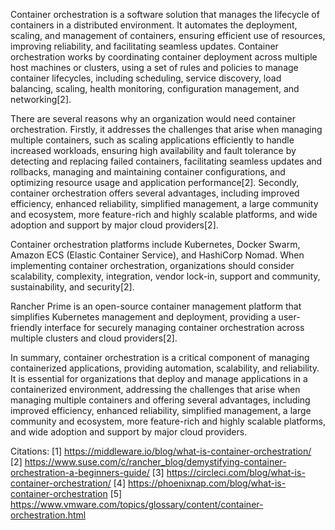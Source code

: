 Container orchestration is a software solution that manages the lifecycle of containers in a distributed environment. It automates the deployment, scaling, and management of containers, ensuring efficient use of resources, improving reliability, and facilitating seamless updates. Container orchestration works by coordinating container deployment across multiple host machines or clusters, using a set of rules and policies to manage container lifecycles, including scheduling, service discovery, load balancing, scaling, health monitoring, configuration management, and networking[2].

There are several reasons why an organization would need container orchestration. Firstly, it addresses the challenges that arise when managing multiple containers, such as scaling applications efficiently to handle increased workloads, ensuring high availability and fault tolerance by detecting and replacing failed containers, facilitating seamless updates and rollbacks, managing and maintaining container configurations, and optimizing resource usage and application performance[2]. Secondly, container orchestration offers several advantages, including improved efficiency, enhanced reliability, simplified management, a large community and ecosystem, more feature-rich and highly scalable platforms, and wide adoption and support by major cloud providers[2].

Container orchestration platforms include Kubernetes, Docker Swarm, Amazon ECS (Elastic Container Service), and HashiCorp Nomad. When implementing container orchestration, organizations should consider scalability, complexity, integration, vendor lock-in, support and community, sustainability, and security[2].

Rancher Prime is an open-source container management platform that simplifies Kubernetes management and deployment, providing a user-friendly interface for securely managing container orchestration across multiple clusters and cloud providers[2].

In summary, container orchestration is a critical component of managing containerized applications, providing automation, scalability, and reliability. It is essential for organizations that deploy and manage applications in a containerized environment, addressing the challenges that arise when managing multiple containers and offering several advantages, including improved efficiency, enhanced reliability, simplified management, a large community and ecosystem, more feature-rich and highly scalable platforms, and wide adoption and support by major cloud providers.

Citations:
[1] https://middleware.io/blog/what-is-container-orchestration/
[2] https://www.suse.com/c/rancher_blog/demystifying-container-orchestration-a-beginners-guide/
[3] https://circleci.com/blog/what-is-container-orchestration/
[4] https://phoenixnap.com/blog/what-is-container-orchestration
[5] https://www.vmware.com/topics/glossary/content/container-orchestration.html
